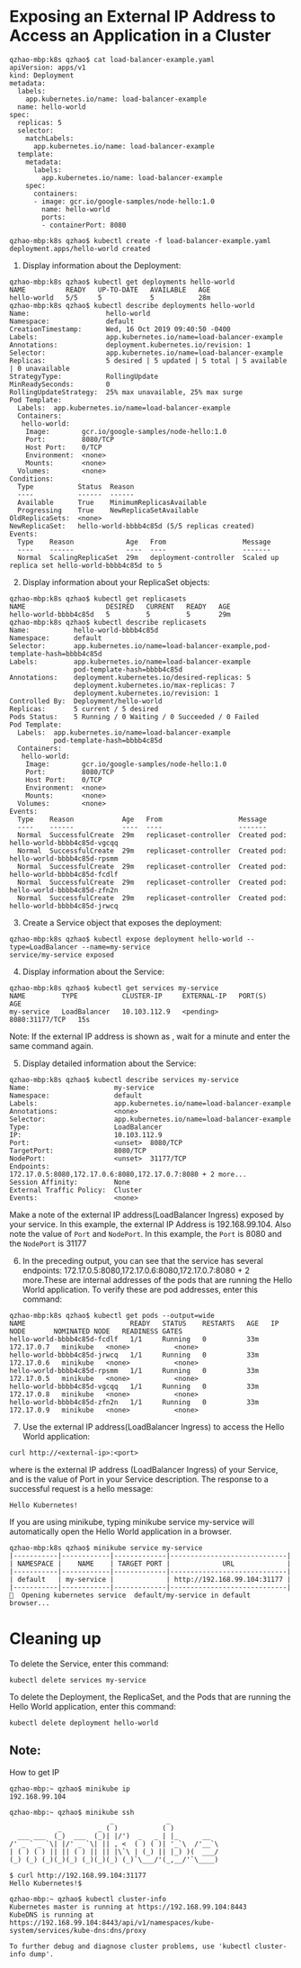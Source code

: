 # Exposing an External IP Address to Access an Application in a Cluster
```
qzhao-mbp:k8s qzhao$ cat load-balancer-example.yaml
apiVersion: apps/v1
kind: Deployment
metadata:
  labels:
    app.kubernetes.io/name: load-balancer-example
  name: hello-world
spec:
  replicas: 5
  selector:
    matchLabels:
      app.kubernetes.io/name: load-balancer-example
  template:
    metadata:
      labels:
        app.kubernetes.io/name: load-balancer-example
    spec:
      containers:
      - image: gcr.io/google-samples/node-hello:1.0
        name: hello-world
        ports:
        - containerPort: 8080

qzhao-mbp:k8s qzhao$ kubectl create -f load-balancer-example.yaml
deployment.apps/hello-world created
```
1. Display information about the Deployment:
```
qzhao-mbp:k8s qzhao$ kubectl get deployments hello-world
NAME          READY   UP-TO-DATE   AVAILABLE   AGE
hello-world   5/5     5            5           28m
qzhao-mbp:k8s qzhao$ kubectl describe deployments hello-world
Name:                   hello-world
Namespace:              default
CreationTimestamp:      Wed, 16 Oct 2019 09:40:50 -0400
Labels:                 app.kubernetes.io/name=load-balancer-example
Annotations:            deployment.kubernetes.io/revision: 1
Selector:               app.kubernetes.io/name=load-balancer-example
Replicas:               5 desired | 5 updated | 5 total | 5 available | 0 unavailable
StrategyType:           RollingUpdate
MinReadySeconds:        0
RollingUpdateStrategy:  25% max unavailable, 25% max surge
Pod Template:
  Labels:  app.kubernetes.io/name=load-balancer-example
  Containers:
   hello-world:
    Image:        gcr.io/google-samples/node-hello:1.0
    Port:         8080/TCP
    Host Port:    0/TCP
    Environment:  <none>
    Mounts:       <none>
  Volumes:        <none>
Conditions:
  Type           Status  Reason
  ----           ------  ------
  Available      True    MinimumReplicasAvailable
  Progressing    True    NewReplicaSetAvailable
OldReplicaSets:  <none>
NewReplicaSet:   hello-world-bbbb4c85d (5/5 replicas created)
Events:
  Type    Reason             Age   From                   Message
  ----    ------             ----  ----                   -------
  Normal  ScalingReplicaSet  29m   deployment-controller  Scaled up replica set hello-world-bbbb4c85d to 5
```
2. Display information about your ReplicaSet objects:
```
qzhao-mbp:k8s qzhao$ kubectl get replicasets
NAME                    DESIRED   CURRENT   READY   AGE
hello-world-bbbb4c85d   5         5         5       29m
qzhao-mbp:k8s qzhao$ kubectl describe replicasets
Name:           hello-world-bbbb4c85d
Namespace:      default
Selector:       app.kubernetes.io/name=load-balancer-example,pod-template-hash=bbbb4c85d
Labels:         app.kubernetes.io/name=load-balancer-example
                pod-template-hash=bbbb4c85d
Annotations:    deployment.kubernetes.io/desired-replicas: 5
                deployment.kubernetes.io/max-replicas: 7
                deployment.kubernetes.io/revision: 1
Controlled By:  Deployment/hello-world
Replicas:       5 current / 5 desired
Pods Status:    5 Running / 0 Waiting / 0 Succeeded / 0 Failed
Pod Template:
  Labels:  app.kubernetes.io/name=load-balancer-example
           pod-template-hash=bbbb4c85d
  Containers:
   hello-world:
    Image:        gcr.io/google-samples/node-hello:1.0
    Port:         8080/TCP
    Host Port:    0/TCP
    Environment:  <none>
    Mounts:       <none>
  Volumes:        <none>
Events:
  Type    Reason            Age   From                   Message
  ----    ------            ----  ----                   -------
  Normal  SuccessfulCreate  29m   replicaset-controller  Created pod: hello-world-bbbb4c85d-vgcqq
  Normal  SuccessfulCreate  29m   replicaset-controller  Created pod: hello-world-bbbb4c85d-rpsmm
  Normal  SuccessfulCreate  29m   replicaset-controller  Created pod: hello-world-bbbb4c85d-fcdlf
  Normal  SuccessfulCreate  29m   replicaset-controller  Created pod: hello-world-bbbb4c85d-zfn2n
  Normal  SuccessfulCreate  29m   replicaset-controller  Created pod: hello-world-bbbb4c85d-jrwcq
```
3. Create a Service object that exposes the deployment:
```
qzhao-mbp:k8s qzhao$ kubectl expose deployment hello-world --type=LoadBalancer --name=my-service
service/my-service exposed
```
4. Display information about the Service:
```
qzhao-mbp:k8s qzhao$ kubectl get services my-service
NAME         TYPE           CLUSTER-IP     EXTERNAL-IP   PORT(S)          AGE
my-service   LoadBalancer   10.103.112.9   <pending>     8080:31177/TCP   15s
```

Note: If the external IP address is shown as <pending>, wait for a minute and enter the same command again.

5. Display detailed information about the Service:
```
qzhao-mbp:k8s qzhao$ kubectl describe services my-service
Name:                     my-service
Namespace:                default
Labels:                   app.kubernetes.io/name=load-balancer-example
Annotations:              <none>
Selector:                 app.kubernetes.io/name=load-balancer-example
Type:                     LoadBalancer
IP:                       10.103.112.9
Port:                     <unset>  8080/TCP
TargetPort:               8080/TCP
NodePort:                 <unset>  31177/TCP
Endpoints:                172.17.0.5:8080,172.17.0.6:8080,172.17.0.7:8080 + 2 more...
Session Affinity:         None
External Traffic Policy:  Cluster
Events:                   <none>
```

Make a note of the external IP address(LoadBalancer Ingress) exposed by your service. In this example, the external IP Address
is 192.168.99.104. Also note the value of ```Port``` and ```NodePort```. In this example, the ```Port``` is 8080 and the ```NodePort``` is 31177

6. In the preceding output, you can see that the service has several endpoints:
172.17.0.5:8080,172.17.0.6:8080,172.17.0.7:8080 + 2 more.These are internal addresses of the pods that are running the Hello World application. 
To verify these are pod addresses, enter
this command:
```
qzhao-mbp:k8s qzhao$ kubectl get pods --output=wide
NAME                          READY   STATUS    RESTARTS   AGE   IP           NODE       NOMINATED NODE   READINESS GATES
hello-world-bbbb4c85d-fcdlf   1/1     Running   0          33m   172.17.0.7   minikube   <none>           <none>
hello-world-bbbb4c85d-jrwcq   1/1     Running   0          33m   172.17.0.6   minikube   <none>           <none>
hello-world-bbbb4c85d-rpsmm   1/1     Running   0          33m   172.17.0.5   minikube   <none>           <none>
hello-world-bbbb4c85d-vgcqq   1/1     Running   0          33m   172.17.0.8   minikube   <none>           <none>
hello-world-bbbb4c85d-zfn2n   1/1     Running   0          33m   172.17.0.9   minikube   <none>           <none>
```
7. Use the external IP address(LoadBalancer Ingress) to access the Hello World application:
```
curl http://<external-ip>:<port>
```
where <external-ip> is the external IP address (LoadBalancer Ingress) of your Service, and <port> is the value of Port in your Service description. 
The response to a successful request is a hello message:
```
Hello Kubernetes!
```

If you are using minikube, typing minikube service my-service will automatically open the Hello World application in a browser.
```
qzhao-mbp:k8s qzhao$ minikube service my-service
|-----------|------------|-------------|-----------------------------|
| NAMESPACE |    NAME    | TARGET PORT |             URL             |
|-----------|------------|-------------|-----------------------------|
| default   | my-service |             | http://192.168.99.104:31177 |
|-----------|------------|-------------|-----------------------------|
🎉  Opening kubernetes service  default/my-service in default browser...
```

# Cleaning up
To delete the Service, enter this command:
```
kubectl delete services my-service
```
To delete the Deployment, the ReplicaSet, and the Pods that are running the Hello World application, enter this command:
```
kubectl delete deployment hello-world
```


## Note:
How to get IP
```
qzhao-mbp:~ qzhao$ minikube ip
192.168.99.104
```
```
qzhao-mbp:~ qzhao$ minikube ssh
                         _             _
            _         _ ( )           ( )
  ___ ___  (_)  ___  (_)| |/')  _   _ | |_      __
/' _ ` _ `\| |/' _ `\| || , <  ( ) ( )| '_`\  /'__`\
| ( ) ( ) || || ( ) || || |\`\ | (_) || |_) )(  ___/
(_) (_) (_)(_)(_) (_)(_)(_) (_)`\___/'(_,__/'`\____)

$ curl http://192.168.99.104:31177
Hello Kubernetes!$
```

```
qzhao-mbp:~ qzhao$ kubectl cluster-info
Kubernetes master is running at https://192.168.99.104:8443
KubeDNS is running at https://192.168.99.104:8443/api/v1/namespaces/kube-system/services/kube-dns:dns/proxy

To further debug and diagnose cluster problems, use 'kubectl cluster-info dump'.
```
